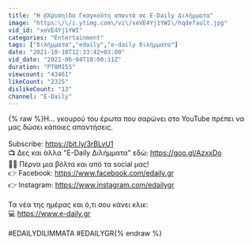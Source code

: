 ```yaml
---
title: "Η @Χρυσηίδα Γκαγκούτη απαντά σε E-Daily Διλήμματα"
image: "https:\/\/i.ytimg.com\/vi\/xeVE4Yj1YWI\/hqdefault.jpg"
vid_id: "xeVE4Yj1YWI"
categories: "Entertainment"
tags: ["διλήμματα","edaily","e-daily διλήμματα"]
date: "2021-10-10T12:33:42+03:00"
vid_date: "2021-06-04T18:00:11Z"
duration: "PT8M15S"
viewcount: "43461"
likeCount: "2325"
dislikeCount: "13"
channel: "E-Daily"
---
```

{% raw %}Η... γκουρού του έρωτα που σαρώνει στο YouTube πρέπει να μας δώσει κάποιες απαντήσεις.<br /><br />Subscribe: <a rel="nofollow" target="blank" href="https://bit.ly/3rBLvU1">https://bit.ly/3rBLvU1</a><br />📺 Δες και άλλα &quot;E-Daily Διλήμματα&quot; εδώ: <a rel="nofollow" target="blank" href="https://goo.gl/AzxxDo">https://goo.gl/AzxxDo</a><br />🏃‍♀️ Πέρνα μια βόλτα και από τα social μας!<br />👉 Facebook: <a rel="nofollow" target="blank" href="https://www.facebook.com/edaily.gr">https://www.facebook.com/edaily.gr</a> <br />👉 Instagram: <a rel="nofollow" target="blank" href="https://www.instagram.com/edailygr">https://www.instagram.com/edailygr</a><br /><br />Τα νέα της ημέρας και ό,τι σου κάνει κλικ:<br />💻 <a rel="nofollow" target="blank" href="https://www.e-daily.gr">https://www.e-daily.gr</a><br /><br />#EDAILYDILIMMATA #EDAILYGR{% endraw %}
